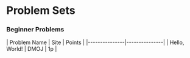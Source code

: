 # Problem Sets

### Beginner Problems
| Problem Name  | Site | Points |
|---------------|---------------|
| Hello, World! | DMOJ |   1p   |
